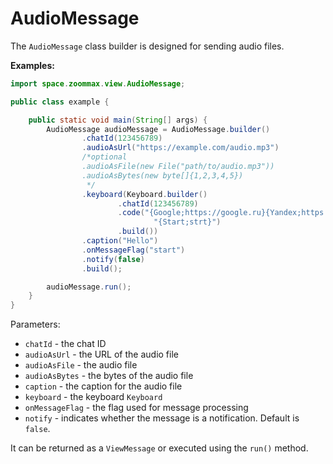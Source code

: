 # AudioMessage

The `AudioMessage` class builder is designed for sending audio files.

**Examples:**

```java
import space.zoommax.view.AudioMessage;

public class example {

    public static void main(String[] args) {
        AudioMessage audioMessage = AudioMessage.builder()
                .chatId(123456789)
                .audioAsUrl("https://example.com/audio.mp3")
                /*optional
                .audioAsFile(new File("path/to/audio.mp3"))
                .audioAsBytes(new byte[]{1,2,3,4,5})
                 */
                .keyboard(Keyboard.builder()
                        .chatId(123456789)
                        .code("{Google;https://google.ru}{Yandex;https://ya.ru}\n" +
                                "{Start;strt}")
                        .build())
                .caption("Hello")
                .onMessageFlag("start")
                .notify(false)
                .build();

        audioMessage.run();
    }
}
```

Parameters:

- `chatId` - the chat ID
- `audioAsUrl` - the URL of the audio file
- `audioAsFile` - the audio file
- `audioAsBytes` - the bytes of the audio file
- `caption` - the caption for the audio file
- `keyboard` - the keyboard `Keyboard`
- `onMessageFlag` - the flag used for message processing
- `notify` - indicates whether the message is a notification. Default is `false`.

It can be returned as a `ViewMessage` or executed using the `run()` method.
